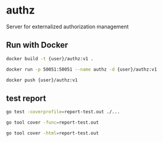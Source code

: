 # authz
Server for externalized authorization management

## Run with Docker

```bash
docker build -t {user}/authz:v1 .
```

```bash
docker run -p 50051:50051 --name authz -d {user}/authz:v1
```

```bash
docker push {user}/authz:v1
```

## test report
```bash
go test -coverprofile=report-test.out ./... 
```

```bash
go tool cover -func=report-test.out 
```

```bash
go tool cover -html=report-test.out 
```
